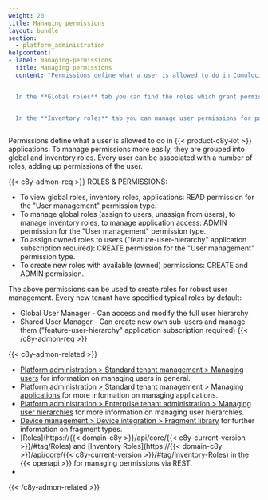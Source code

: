 ```yaml
---
weight: 20
title: Managing permissions
layout: bundle
section:
  - platform_administration
helpcontent:
- label: managing-permissions
  title: Managing permissions
  content: "Permissions define what a user is allowed to do in Cumulocity IoT applications. To manage permissions more easily, they are grouped into so-called 'roles'. Every user can be associated with a number of roles, adding up permissions of the user.


  In the **Global roles** tab you can find the roles which grant permissions on a general level. There are several global roles pre-defined (which may serve as a template), but you can define your own according to your needs.


  In the **Inventory roles** tab you can manage user permissions for particular groups of devices and/or its children. For example, an inventory role can contain the permission to restart a particular device."
---
```


Permissions define what a user is allowed to do in {{< product-c8y-iot >}} applications. To manage permissions more easily, they are grouped into global and inventory roles. Every user can be associated with a number of roles, adding up permissions of the user.

{{< c8y-admon-req >}}
ROLES & PERMISSIONS:

* To view global roles, inventory roles, applications: READ permission for the "User management" permission type.
* To manage global roles (assign to users, unassign from users), to manage inventory roles, to manage application access: ADMIN permission for the "User management" permission type.
* To assign owned roles to users ("feature-user-hierarchy" application subscription required): CREATE permission for the "User management" permission type.
* To create new roles with available (owned) permissions: CREATE and ADMIN permission.

The above permissions can be used to create roles for robust user management. Every new tenant have specified typical roles by default:
* Global User Manager - Can access and modify the full user hierarchy
* Shared User Manager - Can create new own sub-users and manage them ("feature-user-hierarchy" application subscription required)
{{< /c8y-admon-req >}}

{{< c8y-admon-related >}}
- [Platform administration > Standard tenant management > Managing users](/standard-tenant/managing-users) for information on managing users in general.
- [Platform administration > Standard tenant management > Managing applications](/standard-tenant/ecosystem/#managing-applications) for more information on managing applications.
- [Platform administration > Enterprise tenant administration > Managing user hierarchies](/enterprise-tenant/user-hierarchies) for more information on managing user hierarchies.
- [Device management > Device integration > Fragment library](/device-integration/fragment-library/) for further information on fragment types.
- [Roles](https://{{< domain-c8y >}}/api/core/{{< c8y-current-version >}}/#tag/Roles) and [Inventory Roles](https://{{< domain-c8y >}}/api/core/{{< c8y-current-version >}}/#tag/Inventory-Roles) in the {{< openapi >}} for managing permissions via REST.
-
{{< /c8y-admon-related >}}
